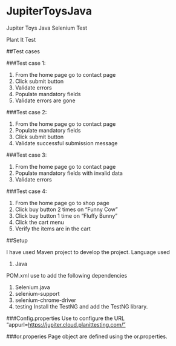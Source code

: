 # JupiterToysJava
Jupiter Toys Java Selenium Test

Plant It Test



##Test cases

###Test case 1:
1.	From the home page go to contact page
2.	Click submit button
3.	Validate errors
4.	Populate mandatory fields
5.	Validate errors are gone


###Test case 2:

1.	From the home page go to contact page
2.	Populate mandatory fields
3.	Click submit button
4.	Validate successful submission message


###Test case 3: 

1.	From the home page go to contact page
2.	Populate mandatory fields with invalid data
3.	Validate errors


###Test case 4:

1.	From the home page go to shop page
2.	Click buy button 2 times on “Funny Cow”
3.	Click buy button 1 time on “Fluffy Bunny”
4.	Click the cart menu
5.	Verify the items are in the cart

##Setup

I have used Maven project to develop the project.
Language used 
1.	Java

POM.xml use to add the following dependencies
1.	Selenium.java
2.	selenium-support
3.	selenium-chrome-driver
4.	testing
Install the TestNG and add the TestNG library.

###Config.properties
 Use to configure the URL
“appurl=https://jupiter.cloud.planittesting.com/”

###or.properies
Page object are defined using the or.properties.

